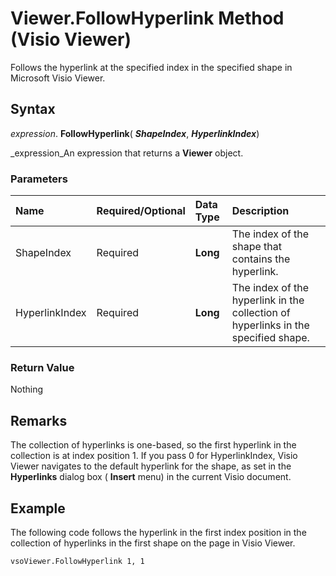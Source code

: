 
# Viewer.FollowHyperlink Method (Visio Viewer)

Follows the hyperlink at the specified index in the specified shape in Microsoft Visio Viewer.


## Syntax

 _expression_. **FollowHyperlink**( **_ShapeIndex_**,  **_HyperlinkIndex_**)

 _expression_An expression that returns a  **Viewer** object.


### Parameters



|**Name**|**Required/Optional**|**Data Type**|**Description**|
|:-----|:-----|:-----|:-----|
|ShapeIndex|Required| **Long**|The index of the shape that contains the hyperlink.|
|HyperlinkIndex|Required| **Long**|The index of the hyperlink in the collection of hyperlinks in the specified shape.|

### Return Value

Nothing


## Remarks

The collection of hyperlinks is one-based, so the first hyperlink in the collection is at index position 1. If you pass 0 for HyperlinkIndex, Visio Viewer navigates to the default hyperlink for the shape, as set in the  **Hyperlinks** dialog box ( **Insert** menu) in the current Visio document.


## Example

The following code follows the hyperlink in the first index position in the collection of hyperlinks in the first shape on the page in Visio Viewer.


```
vsoViewer.FollowHyperlink 1, 1
```

